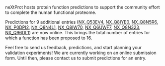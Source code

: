 neXtProt hosts protein function predictions to support the community effort to complete the human functional proteome.

Predictions for 9 additional entries ([NX\_Q53EV4](../entry/NX_Q53EV4/function-predictions), [NX\_Q8IYE0](../entry/NX_Q8IYE0/function-predictions), [NX\_Q8N5R6](../entry/NX_Q8N5R6/function-predictions), [NX\_P0DPI2](../entry/NX_P0DPI2/function-predictions), [NX\_Q8N4L1](../entry/NX_Q8N4L1/function-predictions), [NX\_Q8IW70](../entry/NX_Q8IW70/function-predictions), [NX\_Q6UWF7](../entry/NX_Q6UWF7/function-predictions), [NX\_Q8N323](../entry/NX_Q8N323/function-predictions), [NX\_Q96DL1](../entry/NX_Q96DL1/function-predictions)) are now online. This brings the total number of entries for which a function has been proposed to 16.

Feel free to send us feedback, predictions, and start planning your validation experiments! We are currently working on an online submission form. Until then, please contact us to submit predictions for an entry. 
